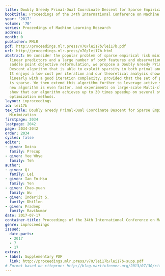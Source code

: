 ```yaml
---
title: Doubly Greedy Primal-Dual Coordinate Descent for Sparse Empirical Risk Minimization
booktitle: Proceedings of the 34th International Conference on Machine Learning
year: '2017'
volume: '70'
series: Proceedings of Machine Learning Research
address: 
month: 0
publisher: PMLR
pdf: http://proceedings.mlr.press/v70/lei17b/lei17b.pdf
url: http://proceedings.mlr.press/v70/lei17b.html
abstract: We consider the popular problem of sparse empirical risk minimization with
  linear predictors and a large number of both features and observations. With a convex-concave
  saddle point objective reformulation, we propose a Doubly Greedy Primal-Dual Coordinate
  Descent algorithm that is able to exploit sparsity in both primal and dual variables.
  It enjoys a low cost per iteration and our theoretical analysis shows that it converges
  linearly with a good iteration complexity, provided that the set of primal variables
  is sparse. We then extend this algorithm further to leverage active sets. The resulting
  new algorithm is even faster, and experiments on large-scale Multi-class data sets
  show that our algorithm achieves up to 30 times speedup on several state-of-the-art
  optimization methods.
layout: inproceedings
id: lei17b
tex_title: Doubly Greedy Primal-Dual Coordinate Descent for Sparse Empirical Risk
  Minimization
firstpage: 2034
lastpage: 2042
page: 2034-2042
order: 2034
cycles: false
editor:
- given: Doina
  family: Precup
- given: Yee Whye
  family: Teh
author:
- given: Qi
  family: Lei
- given: Ian En-Hsu
  family: Yen
- given: Chao-yuan
  family: Wu
- given: Inderjit S.
  family: Dhillon
- given: Pradeep
  family: Ravikumar
date: 2017-07-17
container-title: Proceedings of the 34th International Conference on Machine Learning
genre: inproceedings
issued:
  date-parts:
  - 2017
  - 7
  - 17
extras:
- label: Supplementary PDF
  link: http://proceedings.mlr.press/v70/lei17b/lei17b-supp.pdf
# Format based on citeproc: http://blog.martinfenner.org/2013/07/30/citeproc-yaml-for-bibliographies/
---
```

